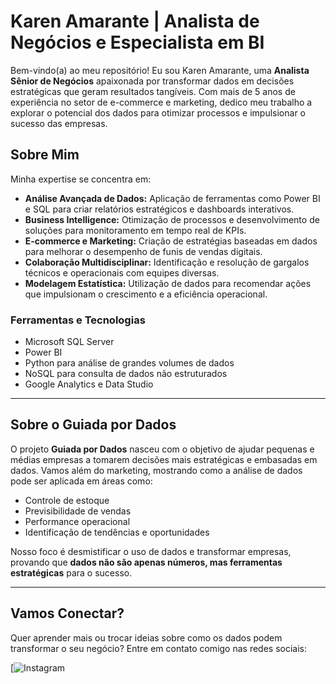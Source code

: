# Karen Amarante | Analista de Negócios e Especialista em BI

Bem-vindo(a) ao meu repositório! Eu sou Karen Amarante, uma **Analista Sênior de Negócios** apaixonada por transformar dados em decisões estratégicas que geram resultados tangíveis. Com mais de 5 anos de experiência no setor de e-commerce e marketing, dedico meu trabalho a explorar o potencial dos dados para otimizar processos e impulsionar o sucesso das empresas.

## Sobre Mim

Minha expertise se concentra em:

- **Análise Avançada de Dados:** Aplicação de ferramentas como Power BI e SQL para criar relatórios estratégicos e dashboards interativos.
- **Business Intelligence:** Otimização de processos e desenvolvimento de soluções para monitoramento em tempo real de KPIs.
- **E-commerce e Marketing:** Criação de estratégias baseadas em dados para melhorar o desempenho de funis de vendas digitais.
- **Colaboração Multidisciplinar:** Identificação e resolução de gargalos técnicos e operacionais com equipes diversas.
- **Modelagem Estatística:** Utilização de dados para recomendar ações que impulsionam o crescimento e a eficiência operacional.

### Ferramentas e Tecnologias

- Microsoft SQL Server
- Power BI
- Python para análise de grandes volumes de dados
- NoSQL para consulta de dados não estruturados
- Google Analytics e Data Studio

---

## Sobre o Guiada por Dados

O projeto **Guiada por Dados** nasceu com o objetivo de ajudar pequenas e médias empresas a tomarem decisões mais estratégicas e embasadas em dados. Vamos além do marketing, mostrando como a análise de dados pode ser aplicada em áreas como:

- Controle de estoque
- Previsibilidade de vendas
- Performance operacional
- Identificação de tendências e oportunidades

Nosso foco é desmistificar o uso de dados e transformar empresas, provando que **dados não são apenas números, mas ferramentas estratégicas** para o sucesso.

---

## Vamos Conectar?

Quer aprender mais ou trocar ideias sobre como os dados podem transformar o seu negócio? Entre em contato comigo nas redes sociais:

[![Instagram](https://img.shields.io/badge/-Instagram-E4405F?style=for-the-badge&logo=instagram&logoColor=)
